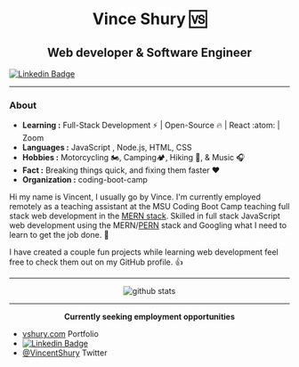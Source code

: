 <h1 align="center">Vince Shury 🆚</h1>

<h2 align="center">Web developer & Software Engineer</h2>


 [![Linkedin Badge](https://img.shields.io/badge/-Vincent_Shury-blue?style=flat-square&logo=Linkedin&logoColor=white&link=https://www.linkedin.com/in/vincent-shury/)](https://www.linkedin.com/in/VincentShury/)

---

### About

-  **Learning :** Full-Stack Development :zap: | Open-Source :fire: | React	:atom: | Zoom
-  **Languages :** JavaScript , Node.js, HTML, CSS 
-  **Hobbies :** Motorcycling 🏍️, Camping🏕️, Hiking 🥾, & Music :headphones:
-  **Fact :** Breaking things quick, and fixing them faster :heart: 
-  **Organization :** coding-boot-camp

Hi my name is Vincent, I usually go by Vince.
I'm currently employed remotely as a teaching assistant at the MSU Coding Boot Camp teaching full stack web development in the [MERN stack](https://www.educative.io/edpresso/what-is-mern-stack). 
Skilled in full stack JavaScript web development using the MERN/[PERN](https://www.geeksforgeeks.org/what-is-pern-stack/) stack and Googling what I need to learn to get the job done. :shrug: 

I have created a couple fun projects while learning web development feel free to check them out on my GitHub profile. :thumbsup:


---

<p align="center">
<img src="https://github-readme-stats.vercel.app/api?username=Vincent440&show_icons=true" alt="github stats" >
</p>

---



<p align="center">
<strong>Currently seeking employment opportunities
</strong></p>

- [vshury.com](https://vshury.com/) Portfolio
- [![Linkedin Badge](https://img.shields.io/badge/-Vincent_Shury-blue?style=flat-square&logo=Linkedin&logoColor=white&link=https://www.linkedin.com/in/vincent-shury/)](https://www.linkedin.com/in/VincentShury/)
- [@VincentShury](https://twitter.com/VincentShury) Twitter
